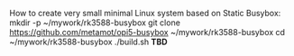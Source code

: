 How to create very small minimal Linux system based on Static Busybox:
    mkdir -p ~/mywork/rk3588-busybox
    git clone https://github.com/metamot/opi5-busybox ~/mywork/rk3588-busybox
    cd ~/mywork/rk3588-busybox
    ./build.sh
**TBD**
